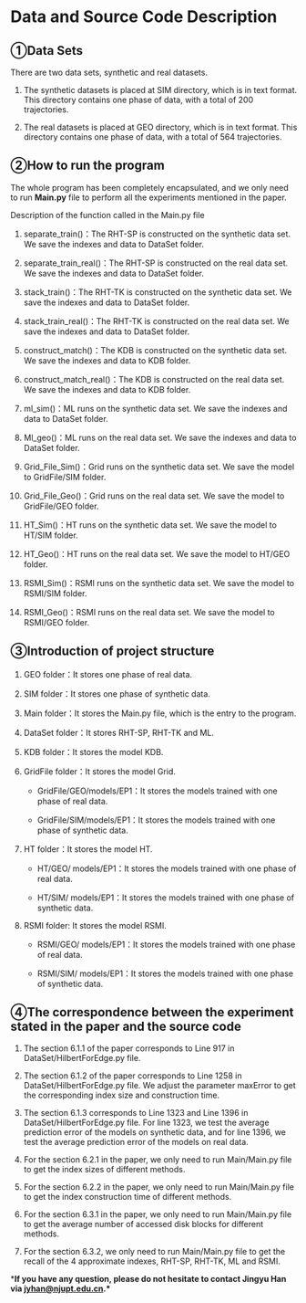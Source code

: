 # Data and Source Code Description

## ①Data Sets

There are two data sets, synthetic and real datasets.

1.  The synthetic datasets is placed at SIM directory, which is in text format. This directory contains one phase of data, with a total of 200 trajectories.

2.  The real datasets is placed at GEO directory, which is in text format. This directory contains one phase of data, with a total of 564 trajectories.

## ②How to run the program

The whole program has been completely encapsulated, and we only need to run **Main.py** file to perform all the experiments mentioned in the paper.

Description of the function called in the Main.py file

1. separate_train()：The RHT-SP is constructed on the synthetic data set. We save the indexes and data to DataSet folder.

2.  separate_train_real()：The RHT-SP is constructed on the real data set. We save the indexes and data to DataSet folder.

3.  stack_train()：The RHT-TK is constructed on the synthetic data set. We save the indexes and data to DataSet folder.

4. stack_train_real()：The RHT-TK is constructed on the real data set. We save the indexes and data to DataSet folder.

5. construct_match()：The KDB is constructed on the synthetic data set. We save the indexes and data to KDB folder.

6.  construct_match_real()：The KDB is constructed on the real data set. We save the indexes and data to KDB folder.

7.  ml_sim()：ML runs on the synthetic data set. We save the indexes and data to DataSet folder.

8. Ml_geo()：ML runs on the real data set. We save the indexes and data to DataSet folder.

9. Grid_File_Sim()：Grid runs on the synthetic data set. We save the model to GridFile/SIM folder.

10. Grid_File_Geo()：Grid runs on the real data set. We save the model to GridFile/GEO folder.

11. HT_Sim()：HT runs on the synthetic data set. We save the model to HT/SIM folder.

12. HT_Geo()：HT runs on the real data set. We save the model to HT/GEO folder.

13. RSMI_Sim()：RSMI runs on the synthetic data set. We save the model to RSMI/SIM folder.

14. RSMI_Geo()：RSMI runs on the real data set. We save the model to RSMI/GEO folder.

## ③Introduction of project structure

1. GEO folder：It stores one phase of real data.

2. SIM folder：It stores one phase of synthetic data.

3. Main folder：It stores the Main.py file, which is the entry to the program.

4. DataSet folder：It stores RHT-SP, RHT-TK and ML.

5. KDB folder：It stores the model KDB.

6. GridFile folder：It stores the model Grid.

   - GridFile/GEO/models/EP1：It stores the models trained with one phase of real data.

   - GridFile/SIM/models/EP1：It stores the models trained with one phase of synthetic data.

7. HT folder：It stores the model HT.

   - HT/GEO/ models/EP1：It stores the models trained with one phase of real data.

   - HT/SIM/ models/EP1：It stores the models trained with one phase of synthetic data.

8. RSMI folder: It stores the model RSMI.

   - RSMI/GEO/ models/EP1：It stores the models trained with one phase of real data.

   - RSMI/SIM/ models/EP1：It stores the models trained with one phase of synthetic data.

## ④The correspondence between the experiment stated in the paper and the source code

1.  The section 6.1.1 of the paper corresponds to Line 917 in DataSet/HilbertForEdge.py file.

2.  The section 6.1.2 of the paper corresponds to Line 1258 in DataSet/HilbertForEdge.py file. We adjust the parameter maxError to get the corresponding index size and construction time.

3.  The section 6.1.3 corresponds to Line 1323 and Line 1396 in DataSet/HilbertForEdge.py file. For line 1323, we test the average prediction error of the models on synthetic data, and for line 1396, we test the average prediction error of the models on real data.

4.  For the section 6.2.1 in the paper, we only need to run Main/Main.py file to get the index sizes of different methods.

5.  For the section 6.2.2 in the paper, we only need to run Main/Main.py file to get the index construction time of different methods.

6.  For the section 6.3.1 in the paper, we only need to run Main/Main.py file to get the average number of accessed disk blocks for different methods.

7.  For the section 6.3.2, we only need to run Main/Main.py file to get the recall of the 4 approximate indexes, RHT-SP, RHT-TK, ML and RSMI.

 

 

***If you have any question, please do not hesitate to contact Jingyu Han via jyhan@njupt.edu.cn.\***

​                              

 
